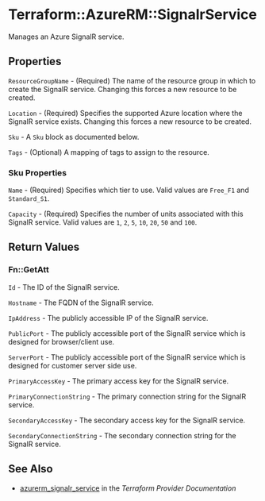 # Terraform::AzureRM::SignalrService

Manages an Azure SignalR service.

## Properties

`ResourceGroupName` - (Required) The name of the resource group in which to create the SignalR service. Changing this forces a new resource to be created.

`Location` - (Required) Specifies the supported Azure location where the SignalR service exists. Changing this forces a new resource to be created.

`Sku` - A `Sku` block as documented below.

`Tags` - (Optional) A mapping of tags to assign to the resource.

### Sku Properties

`Name` - (Required) Specifies which tier to use. Valid values are `Free_F1` and `Standard_S1`.

`Capacity` - (Required) Specifies the number of units associated with this SignalR service. Valid values are `1`, `2`, `5`, `10`, `20`, `50` and `100`.


## Return Values

### Fn::GetAtt

`Id` - The ID of the SignalR service.

`Hostname` - The FQDN of the SignalR service.

`IpAddress` - The publicly accessible IP of the SignalR service.

`PublicPort` - The publicly accessible port of the SignalR service which is designed for browser/client use.

`ServerPort` - The publicly accessible port of the SignalR service which is designed for customer server side use.

`PrimaryAccessKey` - The primary access key for the SignalR service.

`PrimaryConnectionString` - The primary connection string for the SignalR service.

`SecondaryAccessKey` - The secondary access key for the SignalR service.

`SecondaryConnectionString` - The secondary connection string for the SignalR service.

## See Also

* [azurerm_signalr_service](https://www.terraform.io/docs/providers/azurerm/r/signalr_service.html) in the _Terraform Provider Documentation_